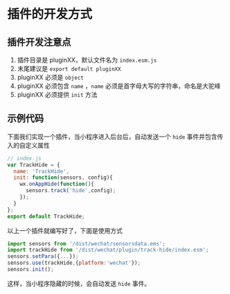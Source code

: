 # 插件的开发方式

## 插件开发注意点
1. 插件目录是 pluginXX，默认文件名为 `index.esm.js`
2. 末尾建议是 `export default pluginXX`
3. pluginXX 必须是 `object`  
4. pluginXX 必须包含 `name` ，`name` 必须是首字母大写的字符串，命名是大驼峰  
5. pluginXX 必须提供 `init` 方法  

## 示例代码
下面我们实现一个插件，当小程序进入后台后，自动发送一个 `hide` 事件并包含传入的自定义属性  

```javascript
// index.js
var TrackHide = {
  name: 'TrackHide',
  init: function(sensors, config){
    wx.onAppHide(function(){
      sensors.track('hide',config);
    });
  }
};
export default TrackHide;
```

以上一个插件就编写好了，下面是使用方式  

```javascript
import sensors from '/dist/wechat/sensorsdata.ems';
import trackHide from '/dist/wechat/plugin/track-hide/index.esm';
sensors.setPara({...});
sensors.use(trackHide,{platform:'wechat'});
sensors.init();
```

这样，当小程序隐藏的时候，会自动发送 `hide` 事件。